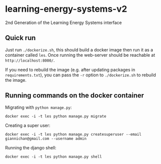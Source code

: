 # learning-energy-systems-v2
2nd Generation of the Learning Energy Systems interface

## Quick run

Just run `./dockerize.sh`, this should build a docker image then run it as a container called `les`. Once running the web-server should be reachable at `http://localhost:8000/`.

If you need to rebuild the image (e.g. after updating packages in `requirements.txt`), you can pass the `-r` option to `./dockerize.sh` to rebuild the image.

## Running commands on the docker container

Migrating with `python manage.py`:

```
docker exec -i -t les python manage.py migrate
```

Creating a super user:

```
docker exec -i -t les python manage.py createsuperuser --email giannichan@gmail.com --username admin
``` 

Running the django shell:

```
docker exec -i -t les python manage.py shell
```